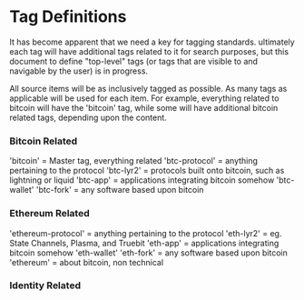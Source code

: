 # Tag Definitions

It has become apparent that we need a key for tagging standards. ultimately each tag will have additional tags related to it for search purposes, but this document to define "top-level" tags (or tags that are visible to and navigable by the user) is in progress. 

All source items will be as inclusively tagged as possible. As many tags as applicable will be used for each item. For example, everything related to bitcoin will have the 'bitcoin' tag, while some will have additional bitcoin related tags, depending upon the content.

### Bitcoin Related

'bitcoin' = Master tag, everything related
'btc-protocol' = anything pertaining to the protocol
'btc-lyr2' = protocols built onto bitcoin, such as lightning or liquid
'btc-app' = applications integrating bitcoin somehow
'btc-wallet'
'btc-fork' = any software based upon bitcoin


### Ethereum Related

'ethereum-protocol' = anything pertaining to the protocol
'eth-lyr2' = eg. State Channels, Plasma, and Truebit
'eth-app' = applications integrating bitcoin somehow
'eth-wallet'
'eth-fork' = any software based upon bitcoin
'ethereum' = about bitcoin, non technical

### Identity Related

